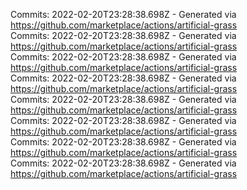 Commits: 2022-02-20T23:28:38.698Z - Generated via https://github.com/marketplace/actions/artificial-grass
<br>
Commits: 2022-02-20T23:28:38.698Z - Generated via https://github.com/marketplace/actions/artificial-grass
<br>
Commits: 2022-02-20T23:28:38.698Z - Generated via https://github.com/marketplace/actions/artificial-grass
<br>
Commits: 2022-02-20T23:28:38.698Z - Generated via https://github.com/marketplace/actions/artificial-grass
<br>
Commits: 2022-02-20T23:28:38.698Z - Generated via https://github.com/marketplace/actions/artificial-grass
<br>
Commits: 2022-02-20T23:28:38.698Z - Generated via https://github.com/marketplace/actions/artificial-grass
<br>
Commits: 2022-02-20T23:28:38.698Z - Generated via https://github.com/marketplace/actions/artificial-grass
<br>
Commits: 2022-02-20T23:28:38.698Z - Generated via https://github.com/marketplace/actions/artificial-grass
<br>
